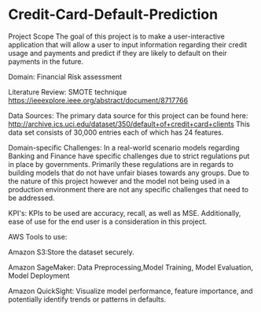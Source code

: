 # Credit-Card-Default-Prediction

Project Scope 
The goal of this project is to make a user-interactive application that will allow a user to input information regarding their credit usage and payments and predict if they are likely to default on their payments in the future.

Domain:
Financial Risk assessment

Literature Review:
SMOTE technique
https://ieeexplore.ieee.org/abstract/document/8717766


Data Sources:
The primary data source for this project can be found here:
http://archive.ics.uci.edu/dataset/350/default+of+credit+card+clients
This data set consists of 30,000 entries each of which has 24 features.

Domain-specific Challenges:
In a real-world scenario models regarding Banking and Finance have specific challenges due to strict regulations put in place by governments. Primarily these regulations are in regards to building models that do not have unfair biases towards any groups. Due to the nature of this project however and the model not being used in a production environment there are not any specific challenges that need to be addressed.

KPI's:
KPIs to be used are accuracy, recall, as well as MSE. Additionally, ease of use for the end user is a consideration in this project.

AWS Tools to use:

Amazon S3:Store the dataset securely.

Amazon SageMaker: Data Preprocessing,Model Training, Model Evaluation, Model Deployment

Amazon QuickSight: Visualize model performance, feature importance, and potentially identify trends or patterns in defaults.
